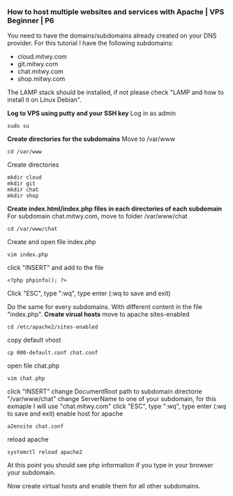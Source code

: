 ###  How to host multiple websites and services with Apache | VPS Beginner | P6

You need to have the domains/subdomains already created on your DNS provider. For this tutorial I have the following subdomains:

- cloud.mitwy.com
- git.mitwy.com
- chat.mitwy.com
- shop.mitwy.com

The LAMP stack should be installed, if not please check "LAMP and how to install it on Linux Debian".

**Log to VPS using putty and your SSH key**
Log in as admin
```
sudo su
```
**Create directories for the subdomains**
Move to /var/www

```
cd /var/www
```
Create directories
```
mkdir cloud
mkdir git
mkdir chat
mkdir shop
```
**Create index.html/index.php files in each directories of each subdomain**
For subdomain chat.mitwy.com, move to folder /var/www/chat
```
cd /var/www/chat
```
Create and open file index.php
```
vim index.php
```
click "INSERT" and add to the file
```
<?php phpinfo(); ?>
```
Click "ESC", type ":wq", type enter (:wq to save and exit)

Do the same for every subdomains. With different content in the file "index.php".
**Create virual hosts**
move to apache sites-enabled

```
cd /etc/apache2/sites-enabled
```
copy default vhost 
```
cp 000-default.conf chat.conf
```
open file chat.php
```
vim chat.php
```
click "INSERT"
change DocumentRoot path to subdomain directorie "/var/www/chat"
change ServerName to one of your subdomain, for this exmaple I will use "chat.mitwy.com"
click "ESC", type ":wq", type enter (:wq to save and exit)
enable host for apache

```
a2ensite chat.conf
```
reload apache
```
systemctl reload apache2
```
At this point you should see php informaiton if you type in your browser your subdomain.

Now create virtual hosts  and enable them for all other subdomains.